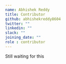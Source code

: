 ```yaml
---
name: Abhishek Reddy
title: Contributor
github: abhishekreddy8604
twitter: ""
linkedin: ""
slack: ""
joining_date: ""
role : contributor
---
```


Still waiting for this
